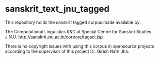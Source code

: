 # sanskrit_text_jnu_tagged

This repository holds the sanskrit tagged corpus made available by:

The Computational Linguistics R&D at Special Centre for Sanskrit Studies J.N.U. http://sanskrit.jnu.ac.in/corpora/tagset.jsp

There is no copyright issues with using this corpus in opensource projects according to the supervisor of this project Dr. Girish Nath Jha.
